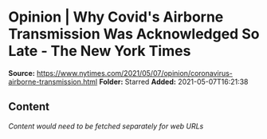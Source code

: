 # Opinion | Why Covid's Airborne Transmission Was Acknowledged So Late - The New York Times

**Source:** https://www.nytimes.com/2021/05/07/opinion/coronavirus-airborne-transmission.html
**Folder:** Starred
**Added:** 2021-05-07T16:21:38




## Content
*Content would need to be fetched separately for web URLs*
